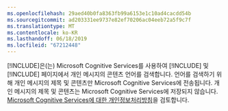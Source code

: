 ```yaml
---
ms.openlocfilehash: 29aed40b0fa8363fb99a6153e1c10ad4cacdd54b
ms.sourcegitcommit: ad203331ee9737e82ef70206ac04eeb72a5f9c7f
ms.translationtype: MT
ms.contentlocale: ko-KR
ms.lasthandoff: 06/18/2019
ms.locfileid: "67212448"
---
```

[!INCLUDE[](pn-social-engagement-long.md)]은(는) Microsoft Cognitive Services를 사용하여 [!INCLUDE[](tn-twitter.md)] 및 [!INCLUDE[](tn-facebook.md)] 페이지에서 개인 메시지의 콘텐츠 언어를 검색합니다. 언어를 검색하기 위해 개인 메시지의 제목 및 콘텐츠만 Microsoft Cognitive Services에 전송됩니다. 개인 메시지의 제목 및 콘텐츠는 Microsoft Cognitive Services에 저장되지 않습니다. [Microsoft Cognitive Services에 대한 개인정보처리방침](https://go.microsoft.com/fwlink/p/?linkid=867081)을 검토합니다.
